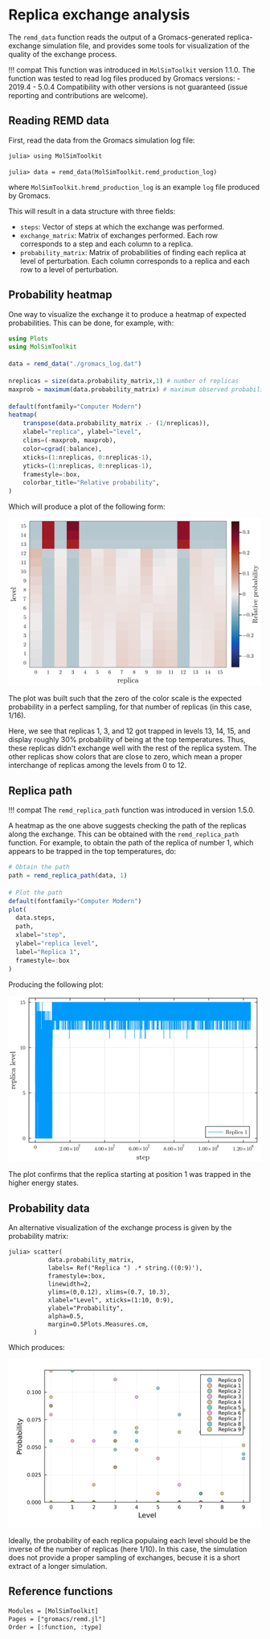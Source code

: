 # Replica exchange analysis

The `remd_data` function reads the output of a Gromacs-generated 
replica-exchange simulation file, and provides some tools for visualization
of the quality of the exchange process.

!!! compat
    This function was introduced in `MolSimToolkit` version 1.1.0. 
    The function was tested to read log files produced by Gromacs versions: 
      - 2019.4
      - 5.0.4
    Compatibility with other versions is not guaranteed (issue reporting and contributions are welcome). 

## Reading REMD data

First, read the data from the Gromacs simulation log file:

```julia-repl
julia> using MolSimToolkit

julia> data = remd_data(MolSimToolkit.remd_production_log)
```
where `MolSimToolkit.hremd_production_log` is an example `log` file produced by Gromacs.

This will result in a data structure with three fields:

- `steps`: Vector of steps at which the exchange was performed.
- `exchange_matrix`: Matrix of exchanges performed. 
  Each row corresponds to a step and each column to a replica. 
- `probability_matrix`: Matrix of probabilities of finding each replica at level of 
  perturbation. Each column corresponds to a replica and each row to a level of
  perturbation.

## Probability heatmap

One way to visualize the exchange it to produce a heatmap of expected probabilities. This
can be done, for example, with:

```julia
using Plots
using MolSimToolkit

data = remd_data("./gromacs_log.dat")

nreplicas = size(data.probability_matrix,1) # number of replicas
maxprob = maximum(data.probability_matrix) # maximum observed probability - for setting color limits

default(fontfamily="Computer Modern")
heatmap(
    transpose(data.probability_matrix .- (1/nreplicas)),
    xlabel="replica", ylabel="level", 
    clims=(-maxprob, maxprob), 
    color=cgrad(:balance), 
    xticks=(1:nreplicas, 0:nreplicas-1), 
    yticks=(1:nreplicas, 0:nreplicas-1), 
    framestyle=:box, 
    colorbar_title="Relative probability", 
)
```

Which will produce a plot of the following form:

![](./assets/figures/remd/remd_heatmap.png)

The plot was built such that the zero of the color scale is the expected probability in a 
perfect sampling, for that number of replicas (in this case, $1/16$). 

Here, we see that replicas 1, 3, and 12 got trapped in levels 13, 14, 15, and display roughly
30% probability of being at the top temperatures. Thus, these replicas didn't exchange well
with the rest of the replica system. The other replicas show colors that are close to zero,
which mean a proper interchange of replicas among the levels from 0 to 12. 

## Replica path

!!! compat 
    The `remd_replica_path` function was introduced in version 1.5.0.


A heatmap as the one above suggests checking the path of the replicas along the exchange. 
This can be obtained with the `remd_replica_path` function. For example, to obtain the path
of the replica of number 1, which appears to be trapped in the top temperatures, do:

```julia
# Obtain the path
path = remd_replica_path(data, 1)

# Plot the path
default(fontfamily="Computer Modern")
plot(
  data.steps,
  path, 
  xlabel="step",
  ylabel="replica level",
  label="Replica 1",
  framestyle=:box
)
```

Producing the following plot:

![](./assets/figures/remd/replica_path.png)

The plot confirms that the replica starting at position 1 was trapped in the higher energy states. 

## Probability data

An alternative visualization of the exchange process is
given by the probability matrix:

```julia-repl
julia> scatter(
           data.probability_matrix,
           labels= Ref("Replica ") .* string.((0:9)'),
           framestyle=:box,
           linewidth=2,
           ylims=(0,0.12), xlims=(0.7, 10.3),
           xlabel="Level", xticks=(1:10, 0:9),
           ylabel="Probability",
           alpha=0.5,
           margin=0.5Plots.Measures.cm,
       )
```

Which produces:

![hremd2.svg](./images/REMD/hremd2.svg)

Ideally, the probability of each replica populaing each level should be the inverse of the number of replicas (here $1/10$). In this case, the simulation does not provide a proper sampling
of exchanges, becuse it is a short extract of a longer simulation. 

## Reference functions

```@autodocs
Modules = [MolSimToolkit]
Pages = ["gromacs/remd.jl"]
Order = [:function, :type]
```




